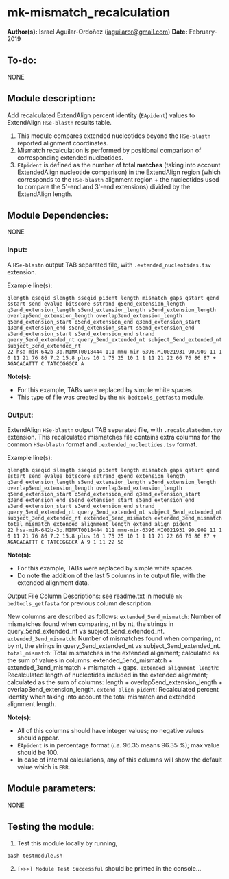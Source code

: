 # mk-mismatch_recalculation
**Author(s):** Israel Aguilar-Ordoñez (iaguilaror@gmail.com)
**Date:** February-2019

## To-do:
NONE

## Module description:
Add recalculated ExtendAlign percent identity (`EApident`) values to ExtendAlign `HSe-blastn` results table.

1. This module compares extended nucleotides beyond the `HSe-blastn` reported alignment coordinates.
2. Mismatch recalculation is performed by positional comparison of corresponding extended nucleotides.
3. `EApident` is defined as the number of total **matches** (taking into account ExtendedAlign nucleotide comparison) in the ExtendAlign region (which corresponds to the `HSe-blastn` alignment region + the nucleotides used to compare the 5'-end and 3'-end extensions) divided by the ExtendAlign length.

## Module Dependencies:
NONE

### Input:
A `HSe-blastn` output TAB separated file, with `.extended_nucleotides.tsv` extension.

Example line(s):
```
qlength qseqid slength sseqid pident length mismatch gaps qstart qend sstart send evalue bitscore sstrand q5end_extension_length q3end_extension_length s5end_extension_length s3end_extension_length overlap5end_extension_length overlap3end_extension_length q5end_extension_start q5end_extension_end q3end_extension_start q3end_extension_end s5end_extension_start s5end_extension_end s3end_extension_start s3end_extension_end strand query_5end_extended_nt query_3end_extended_nt subject_5end_extended_nt subject_3end_extended_nt
22 hsa-miR-642b-3p.MIMAT0018444 111 mmu-mir-6396.MI0021931 90.909 11 1 0 11 21 76 86 7.2 15.8 plus 10 1 75 25 10 1 1 11 21 22 66 76 86 87 + AGACACATTT C TATCCGGGCA A
```

**Note(s):**
* For this example, TABs were replaced by simple white spaces.
* This type of file was created by the `mk-bedtools_getfasta` module.

### Output:
ExtendAlign `HSe-blastn` output TAB separated file, with `.recalculatedmm.tsv` extension.
This recalculated mismatches file contains extra columns for the common `HSe-blastn` format and `.extended_nucleotides.tsv` format.

Example line(s):
```
qlength qseqid slength sseqid pident length mismatch gaps qstart qend sstart send evalue bitscore sstrand q5end_extension_length q3end_extension_length s5end_extension_length s3end_extension_length overlap5end_extension_length overlap3end_extension_length q5end_extension_start q5end_extension_end q3end_extension_start q3end_extension_end s5end_extension_start s5end_extension_end s3end_extension_start s3end_extension_end strand query_5end_extended_nt query_3end_extended_nt subject_5end_extended_nt subject_3end_extended_nt extended_5end_mismatch extended_3end_mismatch total_mismatch extended_alignment_length extend_align_pident
22 hsa-miR-642b-3p.MIMAT0018444 111 mmu-mir-6396.MI0021931 90.909 11 1 0 11 21 76 86 7.2 15.8 plus 10 1 75 25 10 1 1 11 21 22 66 76 86 87 + AGACACATTT C TATCCGGGCA A 9 1 11 22 50
```

**Note(s):**
* For this example, TABs were replaced by simple white spaces.
* Do note the addition of the last 5 columns in te output file, with the extended alignment data.

Output File Column Descriptions: see readme.txt in module `mk-bedtools_getfasta` for previous column description.

New columns are described as follows:
`extended_5end_mismatch`: Number of mismatches found when comparing, nt by nt, the strings in query_5end_extended_nt vs subject_5end_extended_nt.
`extended_3end_mismatch`: Number of mismatches found when comparing, nt by nt, the strings in query_3end_extended_nt vs subject_3end_extended_nt.
`total_mismatch`: Total mismatches in the extended alignment; calculated as the sum of values in columns: extended_5end_mismatch + extended_3end_mismatch + mismatch + gaps.
`extended_alignment_length`: Recalculated length of nucleotides included in the extended alignment; calculated as the sum of columns: length + overlap5end_extension_length + overlap3end_extension_length.
`extend_align_pident`: Recalculated percent identity when taking into account the total mismatch and extended alignment length.

**Note(s):**

* All of this columns should have integer values; no negative values should appear.
* `EApident` is in percentage format (*i.e.* 96.35 means 96.35 %); max value should be 100.
* In case of internal calculations, any of this columns will show the default value which is `ERR`.

## Module parameters:
NONE

## Testing the module:

1. Test this module locally by running,
```
bash testmodule.sh
```

2. `[>>>] Module Test Successful` should be printed in the console...

